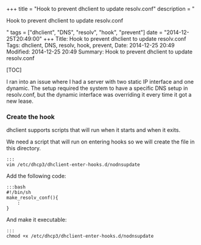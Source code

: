 +++
title = "Hook to prevent dhclient to update resolv.conf"
description = "<p>Hook to prevent dhclient to update resolv.conf</p>"
tags = ["dhclient", "DNS", "resolv", "hook", "prevent"]
date = "2014-12-25T20:49:00"
+++
Title: Hook to prevent dhclient to update resolv.conf
Tags: dhclient, DNS, resolv, hook, prevent,
Date: 2014-12-25 20:49
Modified: 2014-12-25 20:49
Summary: Hook to prevent dhclient to update resolv.conf

[TOC]

I ran into an issue where I had a server with two static IP interface and one dynamic. The setup required the system to have a specific DNS setup in resolv.conf, but the dynamic interface was overriding it every time it got a new lease.

### Create the hook
dhclient supports scripts that will run when it starts and when it exits.

We need a script that will run on entering hooks so we will create the file in this directory.

    :::
    vim /etc/dhcp3/dhclient-enter-hooks.d/nodnsupdate

Add the following code:

    :::bash
    #!/bin/sh
    make_resolv_conf(){
        :
    }

And make it executable:

    :::
    chmod +x /etc/dhcp3/dhclient-enter-hooks.d/nodnsupdate
